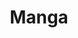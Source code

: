 ---
title: Manga
category: drawings
series: Manga
year: 2013
image: manga (6).jpg
size: 
materials: acrylic on manga paper
---